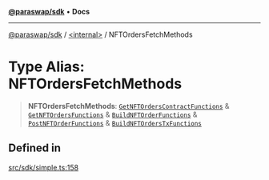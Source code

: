 [**@paraswap/sdk**](../../README.md) • **Docs**

***

[@paraswap/sdk](../../globals.md) / [\<internal\>](../README.md) / NFTOrdersFetchMethods

# Type Alias: NFTOrdersFetchMethods

> **NFTOrdersFetchMethods**: [`GetNFTOrdersContractFunctions`](../../type-aliases/GetNFTOrdersContractFunctions.md) & [`GetNFTOrdersFunctions`](../../type-aliases/GetNFTOrdersFunctions.md) & [`BuildNFTOrderFunctions`](../../type-aliases/BuildNFTOrderFunctions.md) & [`PostNFTOrderFunctions`](../../type-aliases/PostNFTOrderFunctions.md) & [`BuildNFTOrdersTxFunctions`](../../type-aliases/BuildNFTOrdersTxFunctions.md)

## Defined in

[src/sdk/simple.ts:158](https://github.com/paraswap/paraswap-sdk/blob/master/src/sdk/simple.ts#L158)
